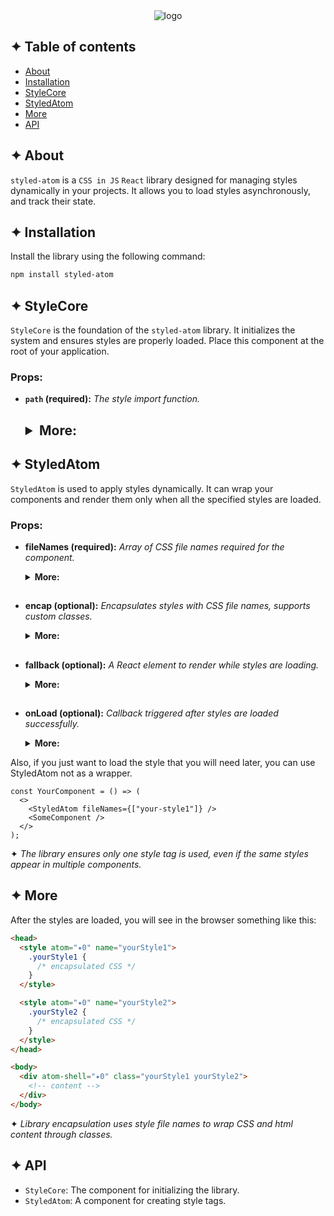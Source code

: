 <div align="center">
  <img src="https://drive.google.com/uc?export=view&id=1zaKS3ZOVpeVEY2xcwZmUhdYuRBGBzZRR" alt="logo"/>
</div>

## ✦ Table of contents

- [About](#-about)
- [Installation](#-installation)
- [StyleCore](#-stylecore)
- [StyledAtom](#-styledatom)
- [More](#-more)
- [API](#-api)

## ✦ About

`styled-atom` is a `CSS in JS` `React` library designed for managing styles dynamically in your projects.
It allows you to load styles asynchronously, and track their state.

## ✦ Installation

Install the library using the following command:

```bash
npm install styled-atom
```

## ✦ StyleCore

`StyleCore` is the foundation of the `styled-atom` library. It initializes the system and ensures styles are properly loaded. Place this component at the root of your application.

### Props:

- **`path` (required):** _The style import function._
  <h2>
  <details>
  <summary><strong>More:</strong></summary>
  <strong>‣ Type:</strong><br />
  (fileName: string) => Promise<{ default: string; }><br />
  <br />
  <strong>‣ Description:</strong> <em><br />
  Provide the correct path to the folder containing your style files. This function should return a promise that resolves to an object containing the default export, which is the path to your style file.</em><br />
  <br />
  <strong>‣ Example:</strong>

  ```typescript
  import React from "react";
  import { StyleCore } from "styled-atom";

  const App = () => {
    <>
      <StyleCore
        path={(name: string) => import(`../src/style/css/${name}.css`)}
      />
      <YourComponent />
    </>;
  };
  ```

  </details>

## ✦ StyledAtom

`StyledAtom` is used to apply styles dynamically. It can wrap your components and render them only when all the specified styles are loaded.

### Props:

- **fileNames (required):** _Array of CSS file names required for the component._
  <details>
  <summary><strong>More:</strong></summary>
  <strong>‣ Type:</strong> string[]<br />
  <br />
  <strong>‣ Description:</strong> <em><br />
  Provide an array of your style file names. These will be used to dynamically load the corresponding CSS files for your component.</em><br />
  <br />
  <strong>‣ Example:</strong>

  ```typescript
  import React from "react";
  import { StyledAtom } from "styled-atom";

  const YourComponent = () => {
    <StyledAtom fileNames={["your-style1", "your-style2"]}>
      <SomeComponent />
    </StyledAtom>;
  };
  ```

  </details>
  <h2>

- **encap (optional):** _Encapsulates styles with CSS file names, supports custom classes._
  <details>
  <summary><strong>More:</strong></summary>
  <strong>‣ Type:</strong> string[]<br />
  <br />
  <strong>‣ Description:</strong> <em><br />
  This property allows you to encapsulate styles by applying CSS file names as class names. It also supports custom class names. When enabled, a wrapper `div` element will be added, with classes corresponding to the style file names, and a custom `atom-shell` attribute, which matches the `atom` attribute in the `style` tag. This feature helps to scope styles to the component, preventing conflicts with global styles.</em><br />
  <br />
  <strong>‣ Example:</strong>

  ```typescript
  import React from "react";
  import { StyledAtom } from "styled-atom";

  const YourComponent = () => {
    <StyledAtom
      encap
      // or encap="custom-class"
      // another props
    >
      <SomeComponent />
    </StyledAtom>;
  };
  ```

  </details>
  <h2>

- **fallback (optional):** _A React element to render while styles are loading._
  <details>
  <summary><strong>More:</strong></summary>
  <strong>‣ Type:</strong> React.ReactNode<br />
  <br />
  <strong>‣ Description:</strong> <em><br />
  This property allows you to specify a React element to be displayed while the styles are being loaded. It provides a way to show a loading indicator or placeholder until the styles are fully applied, improving the user experience during the loading process.</em><br />
  <br />
  <strong>‣ Example:</strong>

  ```typescript
  import React from "react";
  import { StyledAtom } from "styled-atom";

  const YourComponent = () => {
    <StyledAtom
      fallback={<div>Loading...</div>}
      // another props
    >
      <SomeComponent />
    </StyledAtom>;
  };
  ```

  </details>
  <h2>

- **onLoad (optional):** _Callback triggered after styles are loaded successfully._
  <details>
  <summary><strong>More:</strong></summary>
  <strong>‣ Type:</strong> () => void<br />
  <br />
  <strong>‣ Description:</strong> <em><br />
  This callback function is called once the styles have been successfully loaded and applied. It allows you to perform additional actions or trigger side effects after the styles are ready, such as updating the UI or logging a message.</em><br />
  <br />
  <strong>‣ Example:</strong>

  ```typescript
  import React from "react";
  import { StyledAtom } from "styled-atom";

  const YourComponent = () => {
    <StyledAtom
      onLoad={() => console.log("The styles are loaded")}
      // another props
    >
      <SomeComponent />
    </StyledAtom>;
  };
  ```

  </details>

Also, if you just want to load the style that you will need later, you can use StyledAtom not as a wrapper.

```tsx
const YourComponent = () => (
  <>
    <StyledAtom fileNames={["your-style1"]} />
    <SomeComponent />
  </>
);
```

✦ _The library ensures only one style tag is used, even if the same styles appear in multiple components._

## ✦ More

After the styles are loaded, you will see in the browser something like this:

```html
<head>
  <style atom="✦0" name="yourStyle1">
    .yourStyle1 {
      /* encapsulated CSS */
    }
  </style>

  <style atom="✦0" name="yourStyle2">
    .yourStyle2 {
      /* encapsulated CSS */
    }
  </style>
</head>

<body>
  <div atom-shell="✦0" class="yourStyle1 yourStyle2">
    <!-- content -->
  </div>
</body>
```

✦ _Library encapsulation uses style file names to wrap CSS and html content through classes._

## ✦ API

- `StyleCore`: The component for initializing the library.
- `StyledAtom`: A component for creating style tags.

